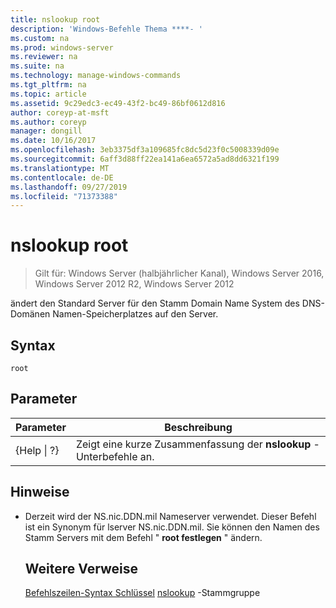 ```yaml
---
title: nslookup root
description: 'Windows-Befehle Thema ****- '
ms.custom: na
ms.prod: windows-server
ms.reviewer: na
ms.suite: na
ms.technology: manage-windows-commands
ms.tgt_pltfrm: na
ms.topic: article
ms.assetid: 9c29edc3-ec49-43f2-bc49-86bf0612d816
author: coreyp-at-msft
ms.author: coreyp
manager: dongill
ms.date: 10/16/2017
ms.openlocfilehash: 3eb3375df3a109685fc8dc5d23f0c5008339d09e
ms.sourcegitcommit: 6aff3d88ff22ea141a6ea6572a5ad8dd6321f199
ms.translationtype: MT
ms.contentlocale: de-DE
ms.lasthandoff: 09/27/2019
ms.locfileid: "71373388"
---
```

# <a name="nslookup-root"></a>nslookup root

>Gilt für: Windows Server (halbjährlicher Kanal), Windows Server 2016, Windows Server 2012 R2, Windows Server 2012

ändert den Standard Server für den Stamm Domain Name System des DNS-Domänen Namen-Speicherplatzes auf den Server.
## <a name="syntax"></a>Syntax
```
root 
```
## <a name="parameters"></a>Parameter

|    Parameter    |                      Beschreibung                      |
|-----------------|-------------------------------------------------------|
| {Help &#124; ?} | Zeigt eine kurze Zusammenfassung der **nslookup** -Unterbefehle an. |

## <a name="remarks"></a>Hinweise
- Derzeit wird der NS.nic.DDN.mil Nameserver verwendet. Dieser Befehl ist ein Synonym für lserver NS.nic.DDN.mil. Sie können den Namen des Stamm Servers mit dem Befehl " **root festlegen** " ändern.
  ## <a name="additional-references"></a>Weitere Verweise
  [Befehlszeilen-Syntax Schlüssel](command-line-syntax-key.md)
  [nslookup](nslookup-set-root.md) -Stammgruppe
